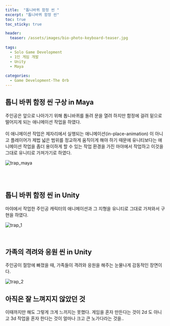 ```yaml
---
title:  "톱니바퀴 함정 씬 "
excerpt: "톱니바퀴 함정 씬"
toc: true
toc_sticky: true

header:
  teaser: /assets/images/bio-photo-keyboard-teaser.jpg
  
tags:
  - Solo Game Development
  - 1인 게임 개발
  - Unity
  - Maya
  
categories:
  - Game Development-The Orb
---
```

## 톱니 바퀴 함정 씬 구상 in Maya

주인공은 앞으로 나아가기 위해 톱니바퀴를 돌려 문을 열려 하지만 함정에 걸려 밑으로 떨어지게 되는 애니메이션 작업을 하였다.  <br><br>
이 애니메이션 작업은 제자리에서 실행되는 애니메이션(in-place-animation) 이 아니고 플레이어가 제법 넓은 범위를 정교하게 움직이게 해야 하기 때문에
유니티보다는 애니메이션 작업을 좀더 용이하게 할 수 있는 작업 환경을 가진 마야에서 작업하고 이것을 그대로 유니티로 가져가기로 하였다.
<br>

![trap_maya](https://user-images.githubusercontent.com/73280175/104933223-01115880-59ec-11eb-9fb2-ec2e28124755.gif)

<br><br>

## 톱니 바퀴 함정 씬 in Unity

마야에서 작업한 주인공 캐릭터의 애니메이션과 그 지형을 유니티로 그대로 가져와서 구현을 하였다.

![trap_1](https://user-images.githubusercontent.com/73280175/104933226-02428580-59ec-11eb-86f0-e5ae34c0a38d.gif)

<br>

## 가족의 격려와 응원 씬 in Unity

주인공이 절망에 빠졌을 때, 가족들이 격려와 응원을 해주는 눈물나게 감동적인 장면이다.

![trap_2](https://user-images.githubusercontent.com/73280175/104933232-040c4900-59ec-11eb-8cb9-45a0092ba76b.gif)


## 아직은 잘 느껴지지 않았던 것

이때까지만 해도 그렇게 크게 느끼지는 못했다. 게임을 혼자 만든다는 것이 2d 도 아니고 3d 작업을 혼자 한다는 것이 얼마나 크고 큰 노가다라는 것을..
